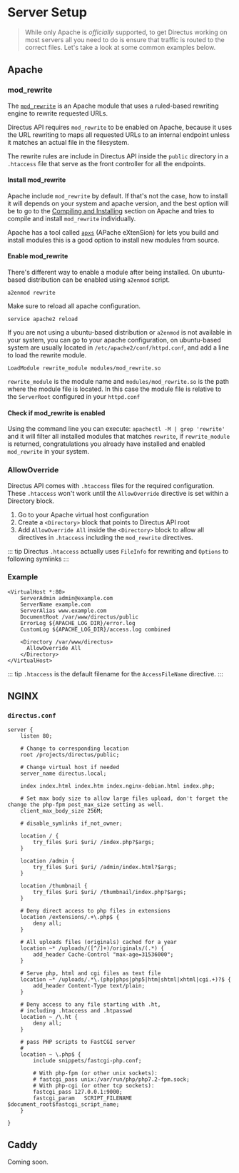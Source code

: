 
# Server Setup

> While only Apache is _officially_ supported, to get Directus working on most servers all you need to do is ensure that traffic is routed to the correct files. Let's take a look at some common examples below.

## Apache

### mod_rewrite

The [`mod_rewrite`](https://httpd.apache.org/docs/current/mod/mod_rewrite.html) is an Apache module that uses a ruled-based rewriting engine to rewrite requested URLs.

Directus API requires `mod_rewrite` to be enabled on Apache, because it uses the URL rewriting to maps all requested URLs to an internal endpoint unless it matches an actual file in the filesystem.

The rewrite rules are include in Directus API inside the `public` directory in a `.htaccess` file that serve as the front controller for all the endpoints.

#### Install mod_rewrite

Apache include `mod_rewrite` by default. If that's not the case, how to install it will depends on your system and apache version, and the best option will be to go to the [Compiling and Installing](http://httpd.apache.org/docs/trunk/en/install.html) section on Apache and tries to compile and install `mod_rewrite` individually.

Apache has a tool called [`apxs`](https://httpd.apache.org/docs/2.4/programs/apxs.html) (APache eXtenSion) for lets you build and install modules this is a good option to install new modules from source.

#### Enable mod_rewrite

There's different way to enable a module after being installed. On ubuntu-based distribution can be enabled using `a2enmod` script.

```
a2enmod rewrite
```

Make sure to reload all apache configuration.

```
service apache2 reload
```

If you are not using a ubuntu-based distribution or `a2enmod` is not available in your system, you can go to your apache configuration, on ubuntu-based system are usually located in `/etc/apache2/conf/httpd.conf`, and add a line to load the rewrite module.

```
LoadModule rewrite_module modules/mod_rewrite.so
```

`rewrite_module` is the module name and `modules/mod_rewrite.so` is the path where the module file is located. In this case the module file is relative to the `ServerRoot` configured in your `httpd.conf`

#### Check if mod_rewrite is enabled

Using the command line you can execute: `apachectl -M | grep 'rewrite'` and it will filter all installed modules that matches `rewrite`, if `rewrite_module` is returned, congratulations you already have installed and enabled `mod_rewrite` in your system.

### AllowOverride

Directus API comes with `.htaccess` files for the required configuration. These `.htaccess` won't work until the `AllowOverride` directive is set within a Directory block.

1. Go to your Apache virtual host configuration
2. Create a `<Directory>` block that points to Directus API root
3. Add `AllowOverride All` inside the `<Directory>` block to allow all directives in `.htaccess` including the `mod_rewrite` directives.

::: tip
Directus `.htaccess` actually uses `FileInfo` for rewriting and `Options` to following symlinks
:::

### Example

```
<VirtualHost *:80>
    ServerAdmin admin@example.com
    ServerName example.com
    ServerAlias www.example.com
    DocumentRoot /var/www/directus/public
    ErrorLog ${APACHE_LOG_DIR}/error.log
    CustomLog ${APACHE_LOG_DIR}/access.log combined

    <Directory /var/www/directus>
      AllowOverride All
    </Directory>
</VirtualHost>
```

::: tip
`.htaccess` is the default filename for the `AccessFileName` directive.
:::

## NGINX

### `directus.conf`

```
server {
    listen 80;
    
    # Change to corresponding location
    root /projects/directus/public;

    # Change virtual host if needed
    server_name directus.local;
    
    index index.html index.htm index.nginx-debian.html index.php;
    
    # Set max body size to allow large files upload, don't forget the change the php-fpm post_max_size setting as well.
    client_max_body_size 256M;

    # disable_symlinks if_not_owner;

    location / {
        try_files $uri $uri/ /index.php?$args;
    }

    location /admin {
        try_files $uri $uri/ /admin/index.html?$args;
    }

    location /thumbnail {
        try_files $uri $uri/ /thumbnail/index.php?$args;
    }

    # Deny direct access to php files in extensions
    location /extensions/.+\.php$ {
        deny all;
    }

    # All uploads files (originals) cached for a year
    location ~* /uploads/([^/]+)/originals/(.*) {
        add_header Cache-Control "max-age=31536000";
    }

    # Serve php, html and cgi files as text file
    location ~* /uploads/.*\.(php|phps|php5|htm|shtml|xhtml|cgi.+)?$ {
        add_header Content-Type text/plain;
    }

    # Deny access to any file starting with .ht,
    # including .htaccess and .htpasswd
    location ~ /\.ht {
        deny all;
    }

    # pass PHP scripts to FastCGI server
    #
    location ~ \.php$ {
        include snippets/fastcgi-php.conf;
    
        # With php-fpm (or other unix sockets):
        # fastcgi_pass unix:/var/run/php/php7.2-fpm.sock;
        # With php-cgi (or other tcp sockets):
        fastcgi_pass 127.0.0.1:9000;
        fastcgi_param   SCRIPT_FILENAME $document_root$fastcgi_script_name;
    }

}
```

## Caddy

Coming soon.
